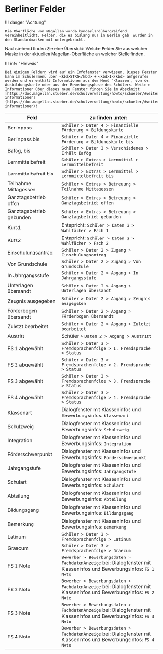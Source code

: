 # Berliner Felder

!!! danger "Achtung"

    Die Oberfläche von Magellan wurde bundeslandübergreifend vereinheitlicht. Felder, die es bislang nur in Berlin gab, wurden in den Standardmasken mit untergebracht.

Nachstehend finden Sie eine Übersicht: Welche Felder Sie aus welcher Maske in der aktuellen Magellan-Oberfläche an welcher Stelle finden.

!!! info "Hinweis"

    Bei einigen Feldern wird auf ein Infofenster verwiesen. Dieses Fenster kann im Schülermenü über <kbd>STRG</kbd> + <kbd>I</kbd> aufgerufen werden und es enthält Informationen aus dem Menü `Klassen`, von der Ausbildungskarte oder aus der Bewerbungsphase des Schülers. Weitere Informationen über dieses neue Fenster finden Sie im Abschnitt [https://doc.magellan.stueber.de/schulverwaltung/howto/schueler/#weitere-informationen](https://doc.magellan.stueber.de/schulverwaltung/howto/schueler/#weitere-informationen)!

Feld| zu finden unter:
--|--
Berlinpass| `Schüler > Daten 4 > Finanzielle Förderung > Bildungskarte`
Berlinpass bis|`Schüler > Daten 4 > Finanzielle Förderung > Bildungskarte bis`
Bafög, bis| `Schüler > Daten 3 > Verschiedenes > Erhält Bafög`
Lernmittelbefreit| `Schüler > Extras > Lernmittel > Lernmittelbefreit`
Lernmittelbefreit bis|`Schüler > Extras > Lernmittel > Lernmittelbefreit bis`
Teilnahme Mittagessen|`Schüler > Extras > Betreuung > Teilnahme Mittagessen`
Ganztagsbetrieb offen|`Schüler > Extras > Betreuung > Ganztagsbetrieb offen`
Ganztagsbetrieb gebunden|`Schüler > Extras > Betreuung > Ganztagsbetrieb gebunden`
Kurs1|Entspricht: `Schüler > Daten 3 > Wahlfächer > Fach 1`
Kurs2|Entspricht: `Schüler > Daten 3 > Wahlfächer > Fach 2`
Einschulungsantrag|`Schüler > Daten 2 > Zugang > Einschulungsantrag`
Von Grundschule|`Schüler > Daten 2 > Zugang > Von Grundschule`
In Jahrgangsstufe|`Schüler > Daten 2 > Abgang > In Jahrgangsstufe`
Unterlagen übersandt|`Schüler > Daten 2 > Abgang > Unterlagen übersandt`
Zeugnis ausgegeben|`Schüler > Daten 2 > Abgang > Zeugnis ausgegeben`
Förderbogen übersandt|`Schüler > Daten 2 > Abgang > Förderbogen übersandt`
Zuletzt bearbeitet|`Schüler > Daten 2 > Abgang > Zuletzt bearbeitet`
Austritt|Schüler > `Daten 2 > Abgang > Austritt`
FS 1 abgewählt|`Schüler > Daten 3 > Fremdsprachenfolge > 1. Fremdsprache > Status`
FS 2 abgewählt|`Schüler > Daten 3 > Fremdsprachenfolge > 2. Fremdsprache > Status`
FS 3 abgewählt|`Schüler > Daten 3 > Fremdsprachenfolge > 3. Fremdsprache > Status`
FS 4 abgewählt|`Schüler > Daten 3 > Fremdsprachenfolge > 4. Fremdsprache > Status`
Klassenart|Dialogfenster mit Klasseninfos und Bewerbungsinfos: `Klassenart`
Schulzweig|Dialogfenster mit Klasseninfos und Bewerbungsinfos: `Schulzweig`
Integration|Dialogfenster mit Klasseninfos und Bewerbungsinfos: `Integration`
Förderschwerpunkt|Dialogfenster mit Klasseninfos und Bewerbungsinfos: `Förderschwerpunkt`
Jahrgangstufe|Dialogfenster mit Klasseninfos und Bewerbungsinfos: `Jahrgangstufe`
Schulart|Dialogfenster mit Klasseninfos und Bewerbungsinfos: `Schulart`
Abteilung| Dialogfenster mit Klasseninfos und Bewerbungsinfos: `Abteilung`
Bildungsgang|Dialogfenster mit Klasseninfos und Bewerbungsinfos: `Bildungsgang`
Bemerkung|Dialogfenster mit Klasseninfos und Bewerbungsinfos: `Bemerkung`
Latinum|`Schüler > Daten 3 > Fremdsprachenfolge > Latinum`
Graecum|`Schüler > Daten 3 > Fremdsprachenfolge > Graecum`
FS 1 Note|`Bewerber > Bewerbungsdaten > FachdatenAnzeige` bei: Dialogfenster mit Klasseninfos und Bewerbungsinfos: `FS 1 Note`
FS 2 Note|`Bewerber > Bewerbungsdaten > FachdatenAnzeige` bei: Dialogfenster mit Klasseninfos und Bewerbungsinfos: `FS 2 Note`
FS 3 Note|`Bewerber > Bewerbungsdaten > FachdatenAnzeige` bei: Dialogfenster mit Klasseninfos und Bewerbungsinfos: `FS 3 Note`
FS 4 Note|`Bewerber > Bewerbungsdaten > FachdatenAnzeige` bei: Dialogfenster mit Klasseninfos und Bewerbungsinfos: `FS 4 Note`
